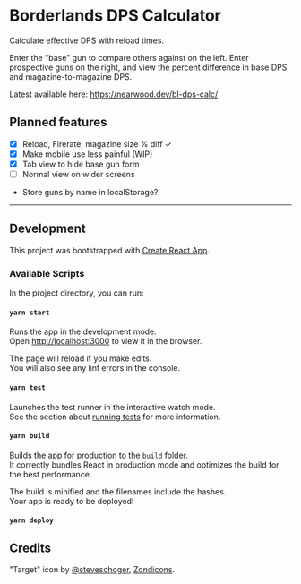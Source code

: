 # Borderlands DPS Calculator

Calculate effective DPS with reload times.

Enter the "base" gun to compare others against on the left. Enter prospective guns on the right, and view the percent difference in base DPS, and magazine-to-magazine DPS.

Latest available here: https://nearwood.dev/bl-dps-calc/

## Planned features

- [x] Reload, Firerate, magazine size % diff ✓
- [x] Make mobile use less painful (WIP)
- [x] Tab view to hide base gun form
- [ ] Normal view on wider screens
* Store guns by name in localStorage?

---

## Development

This project was bootstrapped with [Create React App](https://github.com/facebook/create-react-app).

### Available Scripts

In the project directory, you can run:

#### `yarn start`

Runs the app in the development mode.<br>
Open [http://localhost:3000](http://localhost:3000) to view it in the browser.

The page will reload if you make edits.<br>
You will also see any lint errors in the console.

#### `yarn test`

Launches the test runner in the interactive watch mode.<br>
See the section about [running tests](https://facebook.github.io/create-react-app/docs/running-tests) for more information.

#### `yarn build`

Builds the app for production to the `build` folder.<br>
It correctly bundles React in production mode and optimizes the build for the best performance.

The build is minified and the filenames include the hashes.<br>
Your app is ready to be deployed!

#### `yarn deploy`

## Credits

"Target" icon by [@steveschoger](https://twitter.com/steveschoger), [Zondicons](http://www.zondicons.com/).
